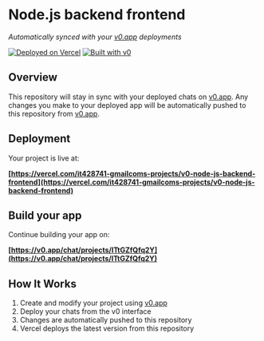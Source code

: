 # Node.js backend frontend

*Automatically synced with your [v0.app](https://v0.app) deployments*

[![Deployed on Vercel](https://img.shields.io/badge/Deployed%20on-Vercel-black?style=for-the-badge&logo=vercel)](https://vercel.com/it428741-gmailcoms-projects/v0-node-js-backend-frontend)
[![Built with v0](https://img.shields.io/badge/Built%20with-v0.app-black?style=for-the-badge)](https://v0.app/chat/projects/ITtGZfQfq2Y)

## Overview

This repository will stay in sync with your deployed chats on [v0.app](https://v0.app).
Any changes you make to your deployed app will be automatically pushed to this repository from [v0.app](https://v0.app).

## Deployment

Your project is live at:

**[https://vercel.com/it428741-gmailcoms-projects/v0-node-js-backend-frontend](https://vercel.com/it428741-gmailcoms-projects/v0-node-js-backend-frontend)**

## Build your app

Continue building your app on:

**[https://v0.app/chat/projects/ITtGZfQfq2Y](https://v0.app/chat/projects/ITtGZfQfq2Y)**

## How It Works

1. Create and modify your project using [v0.app](https://v0.app)
2. Deploy your chats from the v0 interface
3. Changes are automatically pushed to this repository
4. Vercel deploys the latest version from this repository
